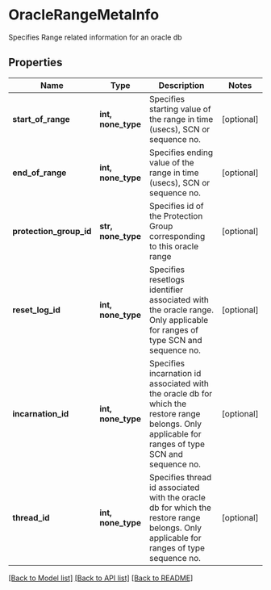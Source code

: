 # OracleRangeMetaInfo

Specifies Range related information for an oracle db

## Properties
Name | Type | Description | Notes
------------ | ------------- | ------------- | -------------
**start_of_range** | **int, none_type** | Specifies starting value of the range in time (usecs), SCN or sequence no. | [optional] 
**end_of_range** | **int, none_type** | Specifies ending value of the range in time (usecs), SCN or sequence no. | [optional] 
**protection_group_id** | **str, none_type** | Specifies id of the Protection Group corresponding to this oracle range | [optional] 
**reset_log_id** | **int, none_type** | Specifies resetlogs identifier associated with the oracle range. Only applicable for ranges of type SCN and sequence no. | [optional] 
**incarnation_id** | **int, none_type** | Specifies incarnation id associated with the oracle db for which the restore range belongs. Only applicable for ranges of type SCN and sequence no. | [optional] 
**thread_id** | **int, none_type** | Specifies thread id associated with the oracle db for which the restore range belongs. Only applicable for ranges of type sequence no. | [optional] 

[[Back to Model list]](../README.md#documentation-for-models) [[Back to API list]](../README.md#documentation-for-api-endpoints) [[Back to README]](../README.md)


